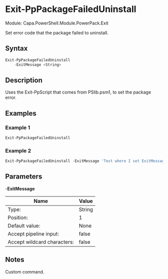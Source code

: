 # Exit-PpPackageFailedUninstall
Module: Capa.PowerShell.Module.PowerPack.Exit

Set error code that the package failed to uninstall.

## Syntax

```powershell
Exit-PpPackageFailedUninstall
	-ExitMessage <String>
```

## Description

Uses the Exit-PpScript that comes from PSlib.psm1, to set the package error.

## Examples

### Example 1
```powershell
Exit-PpPackageFailedUninstall
```
    
### Example 2
```powershell
Exit-PpPackageFailedUninstall -ExitMessage 'Test where I set ExitMessage'
```
    

## Parameters

-**ExitMessage**


| Name | Value |
| ---- | ---- |
| Type: | String |
| Position: | 1 | 
| Default value: | None | 
| Accept pipeline input: | false | 
| Accept wildcard characters: | false | 


## Notes

Custom command.
